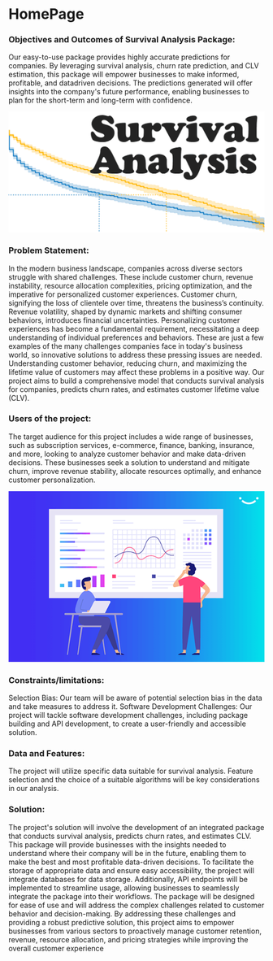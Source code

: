 # HomePage

### Objectives and Outcomes of Survival Analysis Package:
Our easy-to-use package provides highly accurate predictions for companies. By leveraging survival analysis, churn rate prediction, and CLV estimation, this package will empower businesses to make informed, profitable, and datadriven decisions. The predictions generated will offer insights into the company's future
performance, enabling businesses to plan for the short-term and long-term with confidence.

![Survival Analysis](survival_analysis.png)

### Problem Statement:
In the modern business landscape, companies across diverse sectors struggle with shared
challenges. These include customer churn, revenue instability, resource allocation complexities,
pricing optimization, and the imperative for personalized customer experiences. Customer churn,
signifying the loss of clientele over time, threatens the business’s continuity. Revenue volatility,
shaped by dynamic markets and shifting consumer behaviors, introduces financial uncertainties.
Personalizing customer experiences has become a fundamental requirement, necessitating a deep
understanding of individual preferences and behaviors. These are just a few examples of the
many challenges companies face in today's business world, so innovative solutions to address
these pressing issues are needed.
Understanding customer behavior, reducing churn, and maximizing the lifetime value of
customers may affect these problems in a positive way. Our project aims to build a
comprehensive model that conducts survival analysis for companies, predicts churn rates, and
estimates customer lifetime value (CLV).

### Users of the project:
The target audience for this project includes a wide range of businesses, such as subscription
services, e-commerce, finance, banking, insurance, and more, looking to analyze customer
behavior and make data-driven decisions. These businesses seek a solution to understand and
mitigate churn, improve revenue stability, allocate resources optimally, and enhance customer
personalization.

![Survival Analysis for businesses](survival_analysis_analysis_for_businesses.png)

### Constraints/limitations:
Selection Bias: Our team will be aware of potential selection bias in the data and take measures to
address it.
Software Development Challenges: Our project will tackle software development challenges,
including package building and API development, to create a user-friendly and accessible solution.

### Data and Features:
The project will utilize specific data suitable for survival analysis. Feature selection and the choice
of a suitable algorithms will be key considerations in our analysis.


### Solution:
The project's solution will involve the development of an integrated package that conducts survival
analysis, predicts churn rates, and estimates CLV. This package will provide businesses with the
insights needed to understand where their company will be in the future, enabling them to make
the best and most profitable data-driven decisions. To facilitate the storage of appropriate data and
ensure easy accessibility, the project will integrate databases for data storage. Additionally, API
endpoints will be implemented to streamline usage, allowing businesses to seamlessly integrate
the package into their workflows.
The package will be designed for ease of use and will address the complex challenges related to
customer behavior and decision-making.
By addressing these challenges and providing a robust predictive solution, this project aims to
empower businesses from various sectors to proactively manage customer retention, revenue,
resource allocation, and pricing strategies while improving the overall customer experience


